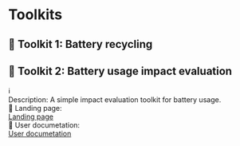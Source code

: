 # Toolkits

## :hammer: Toolkit 1: Battery recycling

## :hammer: Toolkit 2: Battery usage impact evaluation
:information_source:   
Description: A simple impact evaluation toolkit for battery usage.   
:link: Landing page:   
[Landing page](https://baidu.com)  
:blue_book: User documetation:     
[User documetation](https://baidu.com)
